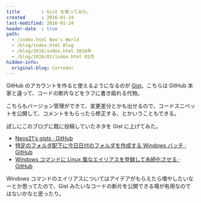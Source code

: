 ```yaml
---
title        : Gist を使ってみた。
created      : 2016-01-24
last-modified: 2016-01-24
header-date  : true
path:
  - /index.html Neo's World
  - /blog/index.html Blog
  - /blog/2016/index.html 2016年
  - /blog/2016/01/index.html 01月
hidden-info:
  original-blog: Corredor
---
```


GitHub のアカウントを作ると使えるようになるのが [Gist](https://gist.github.com/)。こちらは GitHub 本家と違って、コードの断片などをラフに書き殴れる代物。

こちらもバージョン管理ができて、変更差分とかも出せるので、コードスニペットを公開して、コメントをもらったら修正する、とかいうこともできる。

試しにこのブログに既に投稿していたネタを Gist に上げてみた。

- [Neos21's gists · GitHub](https://gist.github.com/Neos21)
- [特定のフォルダ配下に今日日付のフォルダを作成する Windows バッチ · GitHub](https://gist.github.com/Neos21/016a71f78087ed33f63a)
- [Windows コマンドに Linux 風なエイリアスを登録して永続化させる · GitHub](https://gist.github.com/Neos21/8084cf5d54a58bbd703f)

Windows コマンドのエイリアスについてはアイデアがもらえたら増やしたいなーとか思ってたので、Gist みたいなコードの断片を公開できる場が有用なのではないかなと思ったり。
